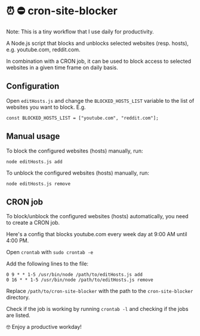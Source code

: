# ⏰ ⛔ cron-site-blocker

Note: This is a tiny workflow that I use daily for productivity.

A Node.js script that blocks and unblocks selected websites (resp. hosts), e.g. youtube.com, reddit.com.

In combination with a CRON job, it can be used to block access to selected websites in a given time frame on daily basis.

## Configuration

Open `editHosts.js` and change the `BLOCKED_HOSTS_LIST` variable to the list of websites you want to block. E.g.

```
const BLOCKED_HOSTS_LIST = ["youtube.com", "reddit.com"];
```

## Manual usage

To block the configured websites (hosts) manually, run:

```
node editHosts.js add
```

To unblock the configured websites (hosts) manually, run:

```
node editHosts.js remove
```

## CRON job

To block/unblock the configured websites (hosts) automatically, you need to create a CRON job.

Here's a config that blocks youtube.com every week day at 9:00 AM until 4:00 PM.

Open `crontab` with `sudo crontab -e`

Add the following lines to the file:

```
0 9 * * 1-5 /usr/bin/node /path/to/editHosts.js add
0 16 * * 1-5 /usr/bin/node /path/to/editHosts.js remove
```

Replace `/path/to/cron-site-blocker` with the path to the `cron-site-blocker` directory.

Check if the job is working by running `crontab -l` and checking if the jobs are listed.

🤓 Enjoy a productive workday!
